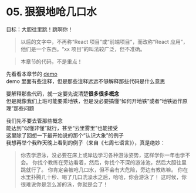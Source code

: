 # 05. 狠狠地呛几口水
目标：大胆往里跳！跳啊你！

> 以后的文字中，不再称“React 项目”或“前端项目”，而改称“React 应用”，他们是一个东西。“xx 项目”的叫法较广泛，但不准确。

> 本章节的代码，不是重点！

先看看本章节的 [demo](./demo)  
demo 里面有些注释，但是那些注释远远不够解释那些代码是什么意思  

要解释那些代码，就一定要先说清楚**很多很多概念**  
但是就像我们上班可能要乘地铁，但是没必要搞懂“如何开地铁”或者“地铁运作原理”那些问题  

我们先不要去管那些概念  
能达到“似懂非懂”就行，甚至“云里雾里”也能接受  
这里除了回想一下最开始说的那个“认识大象”的例子  
我想再举个我昨天晚上看到的例子（来自《七周七语言》），真是绝妙：  
> 你去学游泳，没必要在床上或岸边学习各种游泳姿势，这样学你一年也学不会。
> 你找个教练在旁边看着，然后，你找个不深的游泳池，然后大胆往里跳就行了。
> 你肯定会被呛几口水，但不会有大危险，旁边有教练嘛。
> 你在水里扑腾几十秒、喝了几口洗澡水之后，哈哈，你会游泳了！
> 这时候，你很难说你是怎么游的泳，你就是会了！
